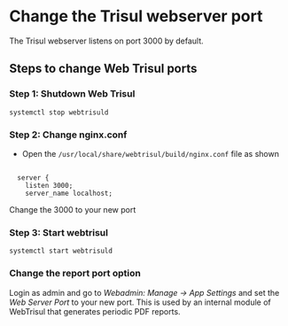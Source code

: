 # Change the Trisul webserver port

The Trisul webserver listens on port 3000 by default.

## Steps to change Web Trisul ports




### Step 1: Shutdown Web Trisul


```language-bash
systemctl stop webtrisuld
````




### Step 2: Change nginx.conf

  - Open the `/usr/local/share/webtrisul/build/nginx.conf` file as shown


``` 
 
  server {
    listen 3000;
    server_name localhost;
```

Change the 3000 to your new port



### Step 3: Start webtrisul

```
systemctl start webtrisuld
```



### Change the report port option

Login as admin and go to *Webadmin: Manage -\> App Settings* and set the
*Web Server Port* to your new port. This is used by an internal module
of WebTrisul that generates periodic PDF reports.
